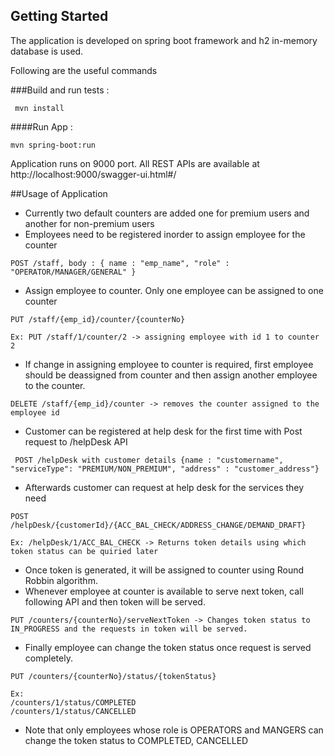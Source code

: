 
## Getting Started
 The application is developed on spring boot framework and h2 in-memory database is used.
 
Following are the useful commands

###Build and run tests :
````
 mvn install
 ````
 
####Run App : 
````
mvn spring-boot:run
````


Application runs on 9000 port. All REST APIs are available at http://localhost:9000/swagger-ui.html#/



##Usage of Application
* Currently two default counters are added one for premium users and another for non-premium users
* Employees need to be registered inorder to assign employee for the counter
````
POST /staff, body : { name : "emp_name", "role" : "OPERATOR/MANAGER/GENERAL" }
````
* Assign employee to counter. Only one employee can be assigned to one counter
````
PUT /staff/{emp_id}/counter/{counterNo}

Ex: PUT /staff/1/counter/2 -> assigning employee with id 1 to counter 2
````
* If change in assigning employee to counter is required, first employee should be deassigned from counter and then assign another employee to the counter.
````
DELETE /staff/{emp_id}/counter -> removes the counter assigned to the employee id
````
* Customer can be registered at help desk for the first time with Post request to /helpDesk API
````
 POST /helpDesk with customer details {name : "customername", "serviceType": "PREMIUM/NON_PREMIUM", "address" : "customer_address"}
````
* Afterwards customer can request at help desk for the services they need
````
POST /helpDesk/{customerId}/{ACC_BAL_CHECK/ADDRESS_CHANGE/DEMAND_DRAFT}

Ex: /helpDesk/1/ACC_BAL_CHECK -> Returns token details using which token status can be quiried later
````
* Once token is generated, it will be assigned to counter using Round Robbin algorithm.
* Whenever employee at counter is available to serve next token, call following API and then token will be served.
````
PUT /counters/{counterNo}/serveNextToken -> Changes token status to IN_PROGRESS and the requests in token will be served.
````
* Finally employee can change the token status once request is served completely.
````
PUT /counters/{counterNo}/status/{tokenStatus}

Ex: 
/counters/1/status/COMPLETED
/counters/1/status/CANCELLED
````
* Note that only employees whose role is OPERATORS and MANGERS can change the token status to COMPLETED, CANCELLED
